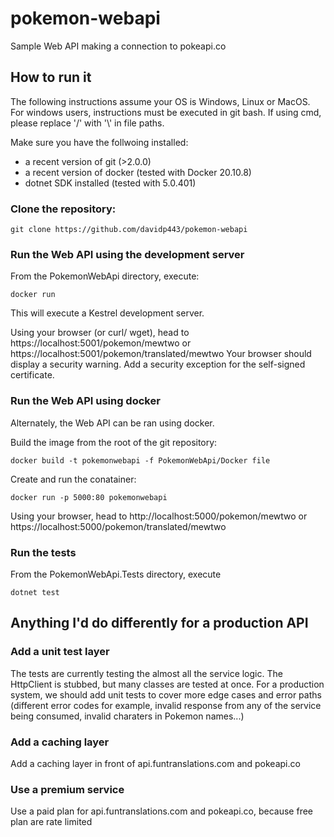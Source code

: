 # pokemon-webapi
Sample Web API making a connection to pokeapi.co

## How to run it

The following instructions assume your OS is Windows, Linux or MacOS.
For windows users, instructions must be executed in git bash. If using cmd, please replace '/' with '\\' in file paths.

Make sure you have the follwoing installed:
- a recent version of git (>2.0.0)
- a recent version of docker (tested with Docker 20.10.8)
- dotnet SDK installed (tested with 5.0.401)

### Clone the repository:
```
git clone https://github.com/davidp443/pokemon-webapi
```

### Run the Web API using the development server

From the PokemonWebApi directory, execute:
```
docker run
```
This will execute a Kestrel development server. 

Using your browser (or curl/ wget), head to https://localhost:5001/pokemon/mewtwo or https://localhost:5001/pokemon/translated/mewtwo 
Your browser should display a security warning. Add a security exception for the self-signed certificate. 

### Run the Web API using docker

Alternately, the Web API can be ran using docker.

Build the image from the root of the git repository:
```
docker build -t pokemonwebapi -f PokemonWebApi/Docker file
```

Create and run the conatainer:
```
docker run -p 5000:80 pokemonwebapi
```
Using your browser, head to http://localhost:5000/pokemon/mewtwo or https://localhost:5000/pokemon/translated/mewtwo 

### Run the tests

From the PokemonWebApi.Tests directory, execute
```
dotnet test
```

## Anything I'd do differently for a production API

### Add a unit test layer
The tests are currently testing the almost all the service logic. The HttpClient is stubbed, but many classes are tested at once.
For a production system, we should add unit tests to cover more edge cases and error paths (different error codes for example, invalid response from any of the service being consumed, invalid charaters in Pokemon names...)

### Add a caching layer
Add a caching layer in front of api.funtranslations.com and pokeapi.co

### Use a premium service 
Use a paid plan for api.funtranslations.com and pokeapi.co, because free plan are rate limited
